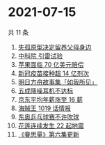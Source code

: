 # 2021-07-15

共 11 条

<!-- BEGIN ZHIHUSEARCH -->
<!-- 最后更新时间 Thu Jul 15 2021 02:12:47 GMT+0800 (China Standard Time) -->
1. [失孤原型决定留养父母身边](https://www.zhihu.com/search?q=失孤原型)
1. [中科院 引雷试验](https://www.zhihu.com/search?q=引雷试验)
1. [苹果面临 70 亿美元赔偿](https://www.zhihu.com/search?q=苹果)
1. [新冠疫苗接种超 14 亿剂次](https://www.zhihu.com/search?q=新冠疫苗)
1. [明日方舟故事集「如我所见」](https://www.zhihu.com/search?q=明日方舟)
1. [五成降噪耳机不达标](https://www.zhihu.com/search?q=降噪耳机)
1. [京东平均年薪涨至 16 薪](https://www.zhihu.com/search?q=京东)
1. [海贼王 1019 话情报](https://www.zhihu.com/search?q=海贼王)
1. [东奥乒乓球赛不许吹球](https://www.zhihu.com/search?q=乒乓球)
1. [花莲连续发生 22 起地震](https://www.zhihu.com/search?q=花莲地震)
1. [《眷思量》第六集更新](https://www.zhihu.com/search?q=眷思量)
<!-- END ZHIHUSEARCH -->
